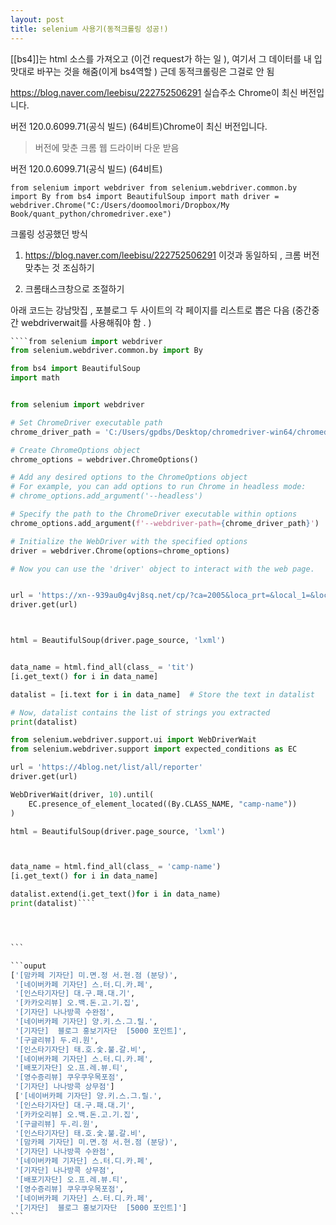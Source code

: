 ```yaml
---
layout: post
title: selenium 사용기(동적크롤링 성공!)
---
```



[[bs4]]는 html 소스를 가져오고 (이건 request가 하는 일 ), 여기서 그 데이터를 내 입맛대로 바꾸는 것을 해줌(이게 bs4역할 ) 근데 동적크롤링은 그걸로 안 됨

https://blog.naver.com/leebisu/222752506291
실습주소
Chrome이 최신 버전입니다.

버전 120.0.6099.71(공식 빌드) (64비트)Chrome이 최신 버전입니다.
> 버전에 맞춘 크롬 웹 드라이버 다운 받음 

버전 120.0.6099.71(공식 빌드) (64비트)

`from selenium import webdriver from selenium.webdriver.common.by import By from bs4 import BeautifulSoup import math driver = webdriver.Chrome("C:/Users/doomoolmori/Dropbox/My Book/quant_python/chromedriver.exe")
`

크롤링 성공했던 
방식 
1. https://blog.naver.com/leebisu/222752506291
이것과 동일하되 , 크롬 버전 맞추는 것 조심하기 

2. 크롬태스크창으로 조절하기 

아래 코드는 
강남맛집 , 포블로그 두 사이트의 각 페이지를 리스트로 뽑은 다음 (중간중간 webdriverwait를 사용해줘야 함 . )

````python
````from selenium import webdriver
from selenium.webdriver.common.by import By

from bs4 import BeautifulSoup
import math 


from selenium import webdriver

# Set ChromeDriver executable path
chrome_driver_path = 'C:/Users/gpdbs/Desktop/chromedriver-win64/chromedriver.exe'

# Create ChromeOptions object
chrome_options = webdriver.ChromeOptions()

# Add any desired options to the ChromeOptions object
# For example, you can add options to run Chrome in headless mode:
# chrome_options.add_argument('--headless')

# Specify the path to the ChromeDriver executable within options
chrome_options.add_argument(f'--webdriver-path={chrome_driver_path}')

# Initialize the WebDriver with the specified options
driver = webdriver.Chrome(options=chrome_options)

# Now you can use the 'driver' object to interact with the web page.


url = 'https://xn--939au0g4vj8sq.net/cp/?ca=2005&loca_prt=&local_1=&local_2='
driver.get(url)



html = BeautifulSoup(driver.page_source, 'lxml')


data_name = html.find_all(class_ = 'tit')
[i.get_text() for i in data_name]

datalist = [i.text for i in data_name]  # Store the text in datalist

# Now, datalist contains the list of strings you extracted
print(datalist)

from selenium.webdriver.support.ui import WebDriverWait
from selenium.webdriver.support import expected_conditions as EC

url = 'https://4blog.net/list/all/reporter'
driver.get(url)

WebDriverWait(driver, 10).until(
    EC.presence_of_element_located((By.CLASS_NAME, "camp-name"))
)

html = BeautifulSoup(driver.page_source, 'lxml')



data_name = html.find_all(class_ = 'camp-name')
[i.get_text() for i in data_name]

datalist.extend(i.get_text()for i in data_name)
print(datalist)````




```

```ouput
['[맘카페 기자단] 미.면.정 서.현.점 (분당)',
 '[네이버카페 기자단] 스.터.디.카.페',
 '[인스타기자단] 대.구.패.대.기',
 '[카카오리뷰] 오.백.돈.고.기.집',
 '[기자단] 나나방콕 수완점',
 '[네이버카페 기자단] 양.키.스.그.릴.',
 '[기자단]  블로그 홍보기자단  [5000 포인트]',
 '[구글리뷰] 두.리.원',
 '[인스타기자단] 태.호.숯.불.갈.비',
 '[네이버카페 기자단] 스.터.디.카.페',
 '[배포기자단] 오.프.레.뷰.티',
 '[영수증리뷰] 쿠우쿠우목포점',
 '[기자단] 나나방콕 상무점']
 ['[네이버카페 기자단] 양.키.스.그.릴.',
 '[인스타기자단] 대.구.패.대.기',
 '[카카오리뷰] 오.백.돈.고.기.집',
 '[구글리뷰] 두.리.원',
 '[인스타기자단] 태.호.숯.불.갈.비',
 '[맘카페 기자단] 미.면.정 서.현.점 (분당)',
 '[기자단] 나나방콕 수완점',
 '[네이버카페 기자단] 스.터.디.카.페',
 '[기자단] 나나방콕 상무점',
 '[배포기자단] 오.프.레.뷰.티',
 '[영수증리뷰] 쿠우쿠우목포점',
 '[네이버카페 기자단] 스.터.디.카.페',
 '[기자단]  블로그 홍보기자단  [5000 포인트]']
```
